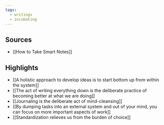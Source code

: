 ```yaml
---
tags:
  - writings
  - incubating
---
```

## Sources

- [[How to Take Smart Notes]]

## Highlights

- [[A holistic approach to develop ideas is to start bottom up from within the system]]
- [[The act of writing everything down is the deliberate practice of becoming better at what we are doing]]
- [[Journaling is the deliberate act of mind-cleansing]]
- [[By dumping tasks into an external system and out of your mind, you can focus on more important aspects of work]]
- [[Standardization relieves us from the burden of choice]]